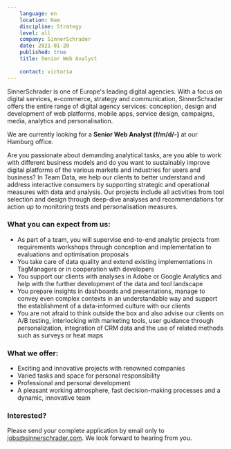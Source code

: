 ```yaml
---
    language: en
    location: Ham
    discipline: Strategy
    level: all
    company: SinnerSchrader
    date: 2021-01-20
    published: true
    title: Senior Web Analyst
    
    contact: victoria
---
```


SinnerSchrader is one of Europe's leading digital agencies. With a focus on digital services, e-commerce, strategy and communication, SinnerSchrader offers the entire range of digital agency services: conception, design and development of web platforms, mobile apps, service design, campaigns, media, analytics and personalisation.

We are currently looking for a **Senior Web Analyst (f/m/d/-)** at our Hamburg office.

Are you passionate about demanding analytical tasks, are you able to work with different business models and do you want to sustainably improve digital platforms of the various markets and industries for users and business? In Team Data, we help our clients to better understand and address interactive consumers by supporting strategic and operational measures with data and analysis. Our projects include all activities from tool selection and design through deep-dive analyses and recommendations for action up to monitoring tests and personalisation measures.

### What you can expect from us:

- As part of a team, you will supervise end-to-end analytic projects from requirements workshops through conception and implementation to evaluations and optimisation proposals
- You take care of data quality and extend existing implementations in TagManagers or in cooperation with developers
- You support our clients with analyses in Adobe or Google Analytics and help with the further development of the data and tool landscape
- You prepare insights in dashboards and presentations, manage to convey even complex contexts in an understandable way and support the establishment of a data-informed culture with our clients
- You are not afraid to think outside the box and also advise our clients on A/B testing, interlocking with marketing tools, user guidance through personalization, integration of CRM data and the use of related methods such as surveys or heat maps

### What we offer:

- Exciting and innovative projects with renowned companies
- Varied tasks and space for personal responsibility
- Professional and personal development
- A pleasant working atmosphere, fast decision-making processes and a dynamic, innovative team

### Interested?

Please send your complete application by email only to <jobs@sinnerschrader.com>. We look forward to hearing from you.

